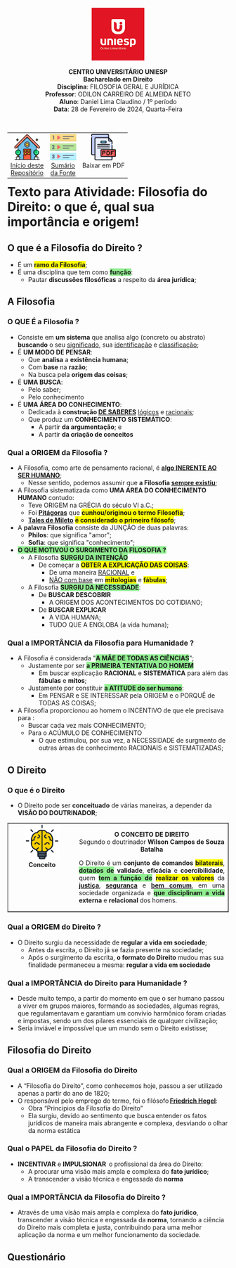 <div align="center">

<p align="center"><img height="120" src="../../../figuras/LOGO_UNIESP.png"> </p>

<p align="center"><b>CENTRO UNIVERSITÁRIO UNIESP</b><br>
<b>Bacharelado em Direito</b><br>
<b>Disciplina</b>: FILOSOFIA GERAL E JURÍDICA<br>
<b>Professor</b>: ODILON CARREIRO DE ALMEIDA NETO<br>
<b>Aluno</b>: Daniel Lima Claudino / 1º período<br>
<b>Data</b>: 28 de Fevereiro de 2024, Quarta-Feira<br><br>
 </p>
</div>

<table align="right" border="0">
  <tr>
    <td align="center" valign="top">
      <a href="../../README.md">
        <img src="https://github.com/dnlclaudino/imagens/blob/master/icones/icone-casa2.png?raw=true" heigh="60" width="60"><br>Início deste <br>Repositório
      </a>
    </td>
    <td align="center" valign="top">
      <a href="../README.md">
        <img src="https://github.com/dnlclaudino/imagens/blob/master/icones/icone-sumario.png?raw=true" heigh="60" width="60"><br>Sumário<br>da Fonte
      </a>
    </td>
    <td align="center" valign="top">
        <img src="https://github.com/dnlclaudino/imagens/blob/master/icones-aplicativos/pdf/pdf.png?raw=true" heigh="60" width="60"><br>Baixar em PDF
    </td>
  </tr>
</table><br><br><br><br><br>

# Texto para Atividade: Filosofia do Direito: o que é, qual sua importância e origem!

## O que é a Filosofia do Direito ?

- É um <span style="background-color:yellow">**ramo da Filosofia**</span>;
- É uma disciplina que tem como <span style="background-color:lightgreen">**função**</span>:
  - Pautar **discussões filosóficas** a respeito da **área jurídica**;

## A Filosofia

### O QUE É a Filosofia ?

- Consiste em **um sistema** que analisa algo (concreto ou abstrato) **buscando** o seu <u>significado</u>, sua <u>identificação</u> e <u>classificação</u>;
- É **UM MODO DE PENSAR**:
  - Que **analisa** a **existência humana**;
  - Com **base** na **razão**;
  - Na busca pela **origem das coisas**;
- É **UMA BUSCA**:
  - Pelo saber;
  - Pelo conhecimento
- É **UMA ÁREA DO CONHECIMENTO**:
  - Dedicada à **construção <u>DE SABERES</u>** <u>lógicos</u> e <u>racionais</u>;
  - Que produz um **CONHECIMENTO SISTEMÁTICO**:
    - A partir **da argumentação**; e
    - A partir **da criação de conceitos**

### Qual a ORIGEM da Filosofia ?

- A Filosofia, como arte de pensamento racional, é <u>**algo INERENTE AO SER HUMANO**</u>;
  - Nesse sentido, podemos assumir que **a Filosofia <u>sempre existiu</u>**;
- A Filosofia sistematizada como **UMA ÁREA DO CONHECIMENTO HUMANO** contudo:
  - Teve ORIGEM na GRÉCIA do século VI a.C.;
  - Foi <u>**Pitágoras**</u> que <span style="background-color:yellow">**cunhou/originou o termo Filosofia**</span>;
  - <u>**Tales de Mileto**</u> <span style="background-color:yellow">**é considerado o primeiro filósofo**</span>;
- A **palavra Filosofia** consiste da JUNÇÃO de duas palavras:
  - **Philos**: que significa "amor";
  - **Sofia**: que significa "conhecimento";
- <span style="background-color:lightgreen">**O QUE MOTIVOU O SURGIMENTO DA FILOSOFIA ?**</span>
  - A Filosofia <span style="background-color:lightgreen">**SURGIU DA INTENÇÃO**</span>
    - De começar a <span style="background-color:yellow">**OBTER A EXPLICAÇÃO DAS COISAS**</span>:
      - De uma maneira <u>RACIONAL</u> e
      - <u>NÃO com base</u> em <span style="background-color:yellow">**mitologias**</span> e <span style="background-color:yellow">**fábulas**</span>;
  - A Filosofia <span style="background-color:lightgreen">**SURGIU DA NECESSIDADE**</span>:
    - De **BUSCAR DESCOBRIR**
      - A ORIGEM DOS ACONTECIMENTOS DO COTIDIANO;
    - De **BUSCAR EXPLICAR**
      - A VIDA HUMANA;
      - TUDO QUE A ENGLOBA (a vida humana);

### Qual a IMPORTÂNCIA da Filosofia para Humanidade ?

- A Filosofia é considerada "<span style="background-color:lightgreen">**A MÃE DE TODAS AS CIÊNCIAS**</span>";
  - Justamente por ser <span style="background-color:lightgreen">**a PRIMEIRA TENTATIVA DO HOMEM**</span>
    - Em buscar explicação **RACIONAL** e **SISTEMÁTICA** para além das **fábulas** e **mitos**;
  - Justamente por constituir <span style="background-color:lightgreen">**a ATITUDE do ser humano**</span>:
    - Em PENSAR e SE INTERESSAR pela ORIGEM e o PORQUÊ de TODAS AS COISAS;
- A Filosofia proporcionou ao homem o INCENTIVO de que ele precisava para :
  - Buscar cada vez mais CONHECIMENTO;
  - Para o ACÚMULO DE CONHECIMENTO
    - O que estimulou, por sua vez, a NECESSIDADE de surgmento de outras áreas de conhecimento RACIONAIS e SISTEMATIZADAS;

## O Direito

### O que é o Direito

- O Direito pode ser **conceituado** de várias maneiras, a depender da **VISÃO DO DOUTRINADOR**;

<!-- Para visualizar os ícones disponíveis, visite: https://github.com/dnlclaudino/imagens#readme -->
<table border="1" id="quadro-definicao-XXXXX">
<tr>
  <td align="center" valign="top"width="140px" style="border-right-style:hidden">
     <img src="https://github.com/dnlclaudino/imagens/blob/master/gestao-do-conhecimento/icone-conceito.png?raw=true" heigh="80" width="80"><br>
     <b>Conceito</b>
  </td>
  <td valign="top">
<p style="text-align:center"><b>O CONCEITO DE DIREITO</b><br>Segundo o doutrinador <b>Wilson Campos de Souza Batalha</b></p>
    <p style="text-align:justify">
      O Direito é um <b>conjunto de comandos</b> <b><span style="background-color:yellow">bilaterais</span></b>, <b><span style="background-color:lightgreen">dotados de</span></b> <b>validade</b>, <b>eficácia</b> e <b>coercibilidade</b>, quem <b><span style="background-color:lightgreen">tem a função de</span></b> <b><span style="background-color:yellow">realizar os valores</span></b> da <b><u>justiça</u></b>, <b><u>segurança</u></b> e <b><u>bem comum</u></b>, em uma sociedade organizada e <b><span style="background-color:lightgreen">que disciplinam a vida</span></b> <b>externa</b> e <b>relacional</b> dos homens.
    </p>
   </td>
</tr>
</table>

### Qual a ORIGEM do Direito ?

- O Direito surgiu da necessidade de **regular a vida em sociedade**;
  - Antes da escrita, o Direito já se fazia presente na sociedade;
  - Após o surgimento da escrita, **o formato do Direito** mudou mas sua finalidade permaneceu a mesma: **regular a vida em sociedade**

### Qual a IMPORTÂNCIA do Direito para Humanidade ?

- Desde muito tempo, a partir do momento em que o ser humano passou a viver em grupos maiores, formando as sociedades, algumas regras, que regulamentavam e garantiam um convívio harmônico foram criadas e impostas, sendo um dos pilares essenciais de qualquer civilização;
- Seria inviável e impossível que um mundo sem o Direito existisse;

## Filosofia do Direito

### Qual a ORIGEM da Filosofia do Direito

- A “Filosofia do Direito”, como conhecemos hoje, passou a ser utilizado apenas a partir do ano de 1820;
- O responsável pelo emprego do termo, foi o filósofo <u>**Friedrich Hegel**</u>:
  - Obra “Princípios da Filosofia do Direito”
  - Ela surgiu, devido ao sentimento que busca entender os fatos jurídicos de maneira mais abrangente e complexa, desviando o olhar da norma estática

### Qual o PAPEL da Filosofia do Direito ?

- **INCENTIVAR** e **IMPULSIONAR**  o profissional da área do Direito:
  - A procurar uma visão mais ampla e complexa do **fato jurídico**;
  - A transcender a visão técnica e engessada da **norma**

### Qual a IMPORTÂNCIA da Filosofia do Direito ?

- Através de uma visão mais ampla e complexa do **fato jurídico**, transcender a visão técnica e engessada da **norma**, tornando a ciência do Direito mais completa e justa, contribuindo para uma melhor aplicação da norma e um melhor funcionamento da sociedade.


## Questionário